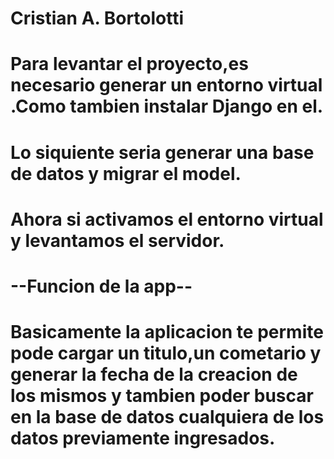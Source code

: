 # Cristian A. Bortolotti

# Para levantar el proyecto,es necesario generar un entorno virtual .Como tambien instalar Django en el.
# Lo siquiente seria generar una base de datos y migrar el model.

# Ahora si activamos el entorno virtual y levantamos el servidor.

# --Funcion de la app--

# Basicamente la aplicacion te permite pode cargar un titulo,un cometario y generar la fecha de la creacion de los mismos y tambien poder buscar en la base de datos cualquiera de los datos previamente ingresados.

